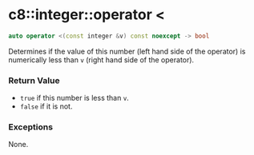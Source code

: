 # c8::integer::operator &lt; #

```cpp
auto operator <(const integer &v) const noexcept -> bool
```

Determines if the value of this number (left hand side of the operator) is numerically less than `v` (right hand side of the operator).

### Return Value ###

* `true` if this number is less than `v`.
* `false` if it is not.

### Exceptions ###

None.

